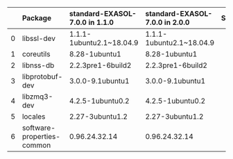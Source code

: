 |    | Package                    | standard-EXASOL-7.0.0 in 1.1.0                | standard-EXASOL-7.0.0 in 2.0.0                | Status   |
|---:|:---------------------------|:-------------------------|:-------------------------|:---------|
|  0 | libssl-dev                 | 1.1.1-1ubuntu2.1~18.04.9 | 1.1.1-1ubuntu2.1~18.04.9 |          |
|  1 | coreutils                  | 8.28-1ubuntu1            | 8.28-1ubuntu1            |          |
|  2 | libnss-db                  | 2.2.3pre1-6build2        | 2.2.3pre1-6build2        |          |
|  3 | libprotobuf-dev            | 3.0.0-9.1ubuntu1         | 3.0.0-9.1ubuntu1         |          |
|  4 | libzmq3-dev                | 4.2.5-1ubuntu0.2         | 4.2.5-1ubuntu0.2         |          |
|  5 | locales                    | 2.27-3ubuntu1.2          | 2.27-3ubuntu1.2          |          |
|  6 | software-properties-common | 0.96.24.32.14            | 0.96.24.32.14            |          |
